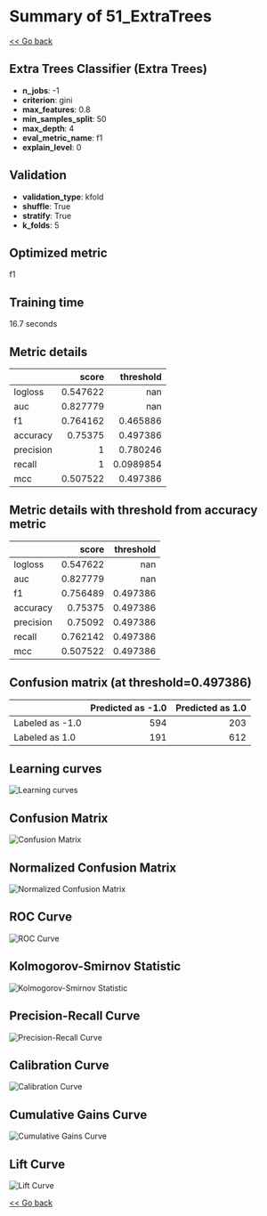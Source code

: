 # Summary of 51_ExtraTrees

[<< Go back](../README.md)


## Extra Trees Classifier (Extra Trees)
- **n_jobs**: -1
- **criterion**: gini
- **max_features**: 0.8
- **min_samples_split**: 50
- **max_depth**: 4
- **eval_metric_name**: f1
- **explain_level**: 0

## Validation
 - **validation_type**: kfold
 - **shuffle**: True
 - **stratify**: True
 - **k_folds**: 5

## Optimized metric
f1

## Training time

16.7 seconds

## Metric details
|           |    score |   threshold |
|:----------|---------:|------------:|
| logloss   | 0.547622 | nan         |
| auc       | 0.827779 | nan         |
| f1        | 0.764162 |   0.465886  |
| accuracy  | 0.75375  |   0.497386  |
| precision | 1        |   0.780246  |
| recall    | 1        |   0.0989854 |
| mcc       | 0.507522 |   0.497386  |


## Metric details with threshold from accuracy metric
|           |    score |   threshold |
|:----------|---------:|------------:|
| logloss   | 0.547622 |  nan        |
| auc       | 0.827779 |  nan        |
| f1        | 0.756489 |    0.497386 |
| accuracy  | 0.75375  |    0.497386 |
| precision | 0.75092  |    0.497386 |
| recall    | 0.762142 |    0.497386 |
| mcc       | 0.507522 |    0.497386 |


## Confusion matrix (at threshold=0.497386)
|                 |   Predicted as -1.0 |   Predicted as 1.0 |
|:----------------|--------------------:|-------------------:|
| Labeled as -1.0 |                 594 |                203 |
| Labeled as 1.0  |                 191 |                612 |

## Learning curves
![Learning curves](learning_curves.png)
## Confusion Matrix

![Confusion Matrix](confusion_matrix.png)


## Normalized Confusion Matrix

![Normalized Confusion Matrix](confusion_matrix_normalized.png)


## ROC Curve

![ROC Curve](roc_curve.png)


## Kolmogorov-Smirnov Statistic

![Kolmogorov-Smirnov Statistic](ks_statistic.png)


## Precision-Recall Curve

![Precision-Recall Curve](precision_recall_curve.png)


## Calibration Curve

![Calibration Curve](calibration_curve_curve.png)


## Cumulative Gains Curve

![Cumulative Gains Curve](cumulative_gains_curve.png)


## Lift Curve

![Lift Curve](lift_curve.png)



[<< Go back](../README.md)
